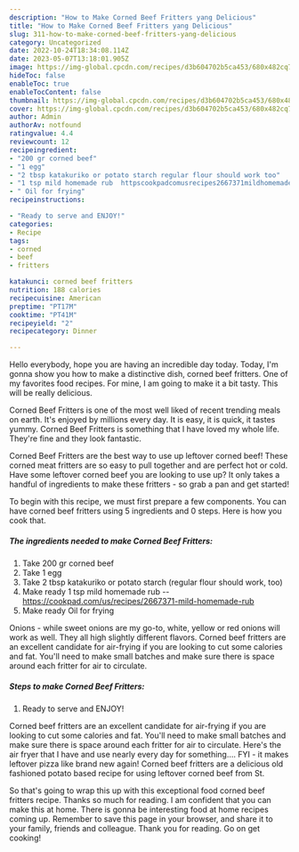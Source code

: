 ```yaml
---
description: "How to Make Corned Beef Fritters yang Delicious"
title: "How to Make Corned Beef Fritters yang Delicious"
slug: 311-how-to-make-corned-beef-fritters-yang-delicious
category: Uncategorized
date: 2022-10-24T18:34:08.114Z
date: 2023-05-07T13:18:01.905Z
image: https://img-global.cpcdn.com/recipes/d3b604702b5ca453/680x482cq70/corned-beef-fritters-recipe-main-photo.jpg
hideToc: false
enableToc: true
enableTocContent: false
thumbnail: https://img-global.cpcdn.com/recipes/d3b604702b5ca453/680x482cq70/corned-beef-fritters-recipe-main-photo.jpg
cover: https://img-global.cpcdn.com/recipes/d3b604702b5ca453/680x482cq70/corned-beef-fritters-recipe-main-photo.jpg
author: Admin
authorAv: notfound
ratingvalue: 4.4
reviewcount: 12
recipeingredient:
- "200 gr corned beef"
- "1 egg"
- "2 tbsp katakuriko or potato starch regular flour should work too"
- "1 tsp mild homemade rub  httpscookpadcomusrecipes2667371mildhomemaderub"
- " Oil for frying"
recipeinstructions:

- "Ready to serve and ENJOY!"
categories:
- Recipe
tags:
- corned
- beef
- fritters

katakunci: corned beef fritters 
nutrition: 188 calories
recipecuisine: American
preptime: "PT17M"
cooktime: "PT41M"
recipeyield: "2"
recipecategory: Dinner

---
```



Hello everybody, hope you are having an incredible day today. Today, I'm gonna show you how to make a distinctive dish, corned beef fritters. One of my favorites food recipes. For mine, I am going to make it a bit tasty. This will be really delicious.

Corned Beef Fritters is one of the most well liked of recent trending meals on earth. It's enjoyed by millions every day. It is easy, it is quick, it tastes yummy. Corned Beef Fritters is something that I have loved my whole life. They're fine and they look fantastic.

Corned Beef Fritters are the best way to use up leftover corned beef! These corned meat fritters are so easy to pull together and are perfect hot or cold. Have some leftover corned beef you are looking to use up? It only takes a handful of ingredients to make these fritters - so grab a pan and get started!


To begin with this recipe, we must first prepare a few components. You can have corned beef fritters using 5 ingredients and 0 steps. Here is how you cook that.

<!--inarticleads1-->

##### The ingredients needed to make Corned Beef Fritters:

1. Take 200 gr corned beef
1. Take 1 egg
1. Take 2 tbsp katakuriko or potato starch (regular flour should work, too)
1. Make ready 1 tsp mild homemade rub -- https://cookpad.com/us/recipes/2667371-mild-homemade-rub
1. Make ready  Oil for frying


Onions - while sweet onions are my go-to, white, yellow or red onions will work as well. They all high slightly different flavors. Corned beef fritters are an excellent candidate for air-frying if you are looking to cut some calories and fat. You&#39;ll need to make small batches and make sure there is space around each fritter for air to circulate. 

<!--inarticleads2-->

##### Steps to make Corned Beef Fritters:


1. Ready to serve and ENJOY!

Corned beef fritters are an excellent candidate for air-frying if you are looking to cut some calories and fat. You&#39;ll need to make small batches and make sure there is space around each fritter for air to circulate. Here&#39;s the air fryer that I have and use nearly every day for something…. FYI - it makes leftover pizza like brand new again! Corned beef fritters are a delicious old fashioned potato based recipe for using leftover corned beef from St. 

So that's going to wrap this up with this exceptional food corned beef fritters recipe. Thanks so much for reading. I am confident that you can make this at home. There is gonna be interesting food at home recipes coming up. Remember to save this page in your browser, and share it to your family, friends and colleague. Thank you for reading. Go on get cooking!
